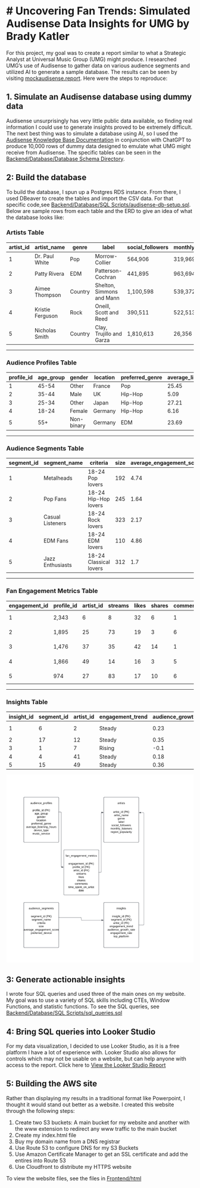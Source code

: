 # # Uncovering Fan Trends: Simulated Audisense Data Insights for UMG by Brady Katler

For this project, my goal was to create a report similar to what a Strategic Analyst at Universal Music Group (UMG) might produce. I researched UMG’s use of Audisense to gather data on various audience segments and utilized AI to generate a sample database. The results can be seen by visiting [mockaudisense.report](http://mockaudisense.report). Here were the steps to reproduce:

## 1. Simulate an Audisense database using dummy data

Audisense unsurprisingly has very little public data available, so finding real information I could use to generate insights proved to be extremely difficult. The next best thing was to simulate a database using AI, so I used the [Audisense Knowledge Base Documentation](https://help.audiense.com/knowledge/audiense-insights) in conjunction with ChatGPT to produce 10,000 rows of dummy data designed to emulate what UMG might receive from Audisense. The specific tables can be seen in the [Backend/Database/Database Schema Directory](https://github.com/bradyumgproject/UMG_Project/tree/main/UMG_Project/Backend/Database/Database%20Schema).


## 2: Build the database

To build the database, I spun up a Postgres RDS instance. From there, I used DBeaver to create the tables and import the CSV data. For that specific code,see [Backend/Database/SQL Scripts/audisense-db-setup.sql](https://github.com/bradyumgproject/UMG_Project/blob/main/UMG_Project/Backend/Database/SQL%20Scripts/audisense-db-setup.sql). Below are sample rows from each table and the ERD to give an idea of what the database looks like:

### Artists Table

| artist_id | artist_name        | genre     | label                      | social_followers | monthly_listeners | region_popularity |
|-----------|--------------------|-----------|----------------------------|------------------|-------------------|--------------------|
| 1         | Dr. Paul White     | Pop       | Morrow-Collier            | 564,906          | 319,969           | Canada            |
| 2         | Patty Rivera       | EDM       | Patterson-Cochran         | 441,895          | 963,694           | USA               |
| 3         | Aimee Thompson     | Country   | Shelton, Simmons and Mann | 1,100,598        | 539,372           | Germany           |
| 4         | Kristie Ferguson   | Rock      | Oneill, Scott and Reed     | 390,511          | 522,513           | India             |
| 5         | Nicholas Smith     | Country   | Clay, Trujillo and Garza   | 1,810,613        | 26,356            | Germany           |

---

### Audience Profiles Table

| profile_id | age_group | gender   | location    | preferred_genre | average_listening_hours | device_type | music_service  |
|------------|-----------|----------|-------------|-----------------|-------------------------|-------------|----------------|
| 1          | 45-54     | Other    | France      | Pop             | 25.45                   | Desktop     | Amazon Music   |
| 2          | 35-44     | Male     | UK          | Hip-Hop         | 5.09                    | Mobile      | Spotify        |
| 3          | 25-34     | Other    | Japan       | Hip-Hop         | 27.21                   | Tablet      | Apple Music    |
| 4          | 18-24     | Female   | Germany     | Hip-Hop         | 6.16                    | Desktop     | Spotify        |
| 5          | 55+       | Non-binary | Germany   | EDM             | 23.69                   | Tablet      | Apple Music    |

---

### Audience Segments Table

| segment_id | segment_name               | criteria                 | size | average_engagement_score | preferred_device |
|------------|----------------------------|--------------------------|------|--------------------------|------------------|
| 1          | Metalheads                 | 18-24 Pop lovers         | 192  | 4.74                     | Desktop          |
| 2          | Pop Fans                   | 18-24 Hip-Hop lovers     | 245  | 1.64                     | Tablet           |
| 3          | Casual Listeners           | 18-24 Rock lovers        | 323  | 2.17                     | Desktop          |
| 4          | EDM Fans                   | 18-24 EDM lovers         | 110  | 4.86                     | Mobile           |
| 5          | Jazz Enthusiasts           | 18-24 Classical lovers   | 312  | 1.7                      | Desktop          |

---

### Fan Engagement Metrics Table

| engagement_id | profile_id | artist_id | streams | likes | shares | comments | time_spent_on_artist | date       |
|---------------|------------|-----------|---------|-------|--------|----------|-----------------------|------------|
| 1             | 2,343      | 6         | 8       | 32    | 6      | 1        | 59.67                 | 2024-10-08 |
| 2             | 1,895      | 25        | 73      | 19    | 3      | 6        | 41.83                 | 2024-03-24 |
| 3             | 1,476      | 37        | 35      | 42    | 14     | 1        | 161.33                | 2024-02-16 |
| 4             | 1,866      | 49        | 14      | 16    | 3      | 5        | 18.23                 | 2024-08-21 |
| 5             | 974        | 27        | 83      | 17    | 10     | 6        | 169.55                | 2024-06-06 |

---

### Insights Table

| insight_id | segment_id | artist_id | engagement_trend | audience_growth_rate | engagement_rate | top_platform  |
|------------|------------|-----------|------------------|----------------------|-----------------|---------------|
| 1          | 6          | 2         | Steady          | 0.23                 | 9.62            | YouTube Music |
| 2          | 17         | 12        | Steady          | 0.35                 | 4.54            | Apple Music   |
| 3          | 1          | 7         | Rising          | -0.1                 | 2.8             | Spotify       |
| 4          | 4          | 41        | Steady          | 0.18                 | 5.05            | Apple Music   |
| 5          | 15         | 49        | Steady          | 0.36                 | 7.26            | Apple Music   |


![ERD Diagram](https://github.com/bradyumgproject/UMG_Project/blob/main/UMG_Project/Backend/Database/UMG_ERD.png)


## 3: Generate actionable insights

I wrote four SQL queries and used three of the main ones on my website. My goal was to use a variety of SQL skills including CTEs, Window Functions, and statistic functions. To see the SQL queries, see [Backend/Database/SQL Scripts/sql_queries.sql](https://github.com/bradyumgproject/UMG_Project/blob/main/UMG_Project/Backend/Database/SQL%20Scripts/sql_queries.sql)

## 4: Bring SQL queries into Looker Studio

For my data visualization, I decided to use Looker Studio, as it is a free platform I have a lot of experience with. Looker Studio also allows for controls which may not be usable on a website, but can help anyone with access to the report. Click here to [View the Looker Studio Report](https://lookerstudio.google.com/reporting/8decc191-103f-4600-9e4b-855bde6bd6ca)

## 5: Building the AWS site

Rather than displaying my results in a traditional format like Powerpoint, I thought it would stand out better as a website. I created this website through the following steps:
1. Create two S3 buckets: A main bucket for my website and another with the www extension to redirect any www traffic to the main bucket
2. Create my index.html file
3. Buy my domain name from a DNS registrar
4. Use Route 53 to configure DNS for my S3 Buckets
5. Use Amazon Certificate Manager to get an SSL certificate and add the entires into Route 53
6. Use Cloudfront to distribute my HTTPS website

To view the website files, see the files in [Frontend/html](https://github.com/bradyumgproject/UMG_Project/tree/main/UMG_Project/Frontend/html)
